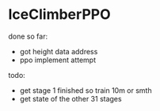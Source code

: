 # IceClimberPPO

done so far:
* got height data address
* ppo implement attempt

todo:
* get stage 1 finished so train 10m or smth
* get state of the other 31 stages
